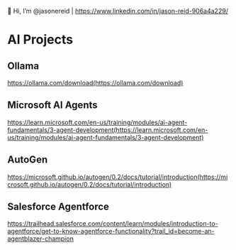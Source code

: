 👋 Hi, I’m @jasonereid | https://www.linkedin.com/in/jason-reid-906a4a229/

# AI Projects

## Ollama
https://ollama.com/download(https://ollama.com/download)

## Microsoft AI Agents
https://learn.microsoft.com/en-us/training/modules/ai-agent-fundamentals/3-agent-development(https://learn.microsoft.com/en-us/training/modules/ai-agent-fundamentals/3-agent-development)

## AutoGen

https://microsoft.github.io/autogen/0.2/docs/tutorial/introduction(https://microsoft.github.io/autogen/0.2/docs/tutorial/introduction)

## Salesforce Agentforce

https://trailhead.salesforce.com/content/learn/modules/introduction-to-agentforce/get-to-know-agentforce-functionality?trail_id=become-an-agentblazer-champion
